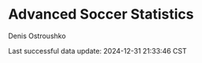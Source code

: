 # Advanced Soccer Statistics
Denis Ostroushko

<!-- gfm -->

Last successful data update: 2024-12-31 21:33:46 CST
